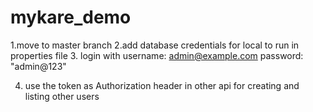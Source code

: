 # mykare_demo

1.move to master branch
2.add database credentials for local to run in properties file
3. login with
  username: admin@example.com
  password: "admin@123"
  
4. use the token as Authorization header in other api for creating and listing other users
